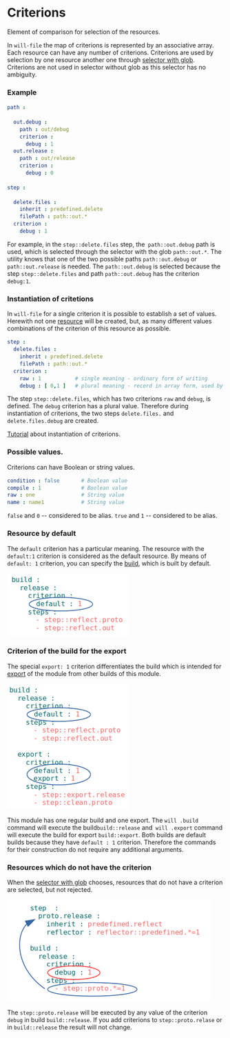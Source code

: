 # Criterions

Element of comparison for selection of the resources.

In `will-file` the map of criterions is represented by an associative array. Each resource can have any number of criterions. Criterions are used by selection by one resource another one through [selector with glob](Selector.md#Selector-with-glob). Criterions are not used in selector without glob as this selector has no ambiguity.

### Example

```yml
path :

  out.debug :
    path : out/debug
    criterion :
      debug : 1
  out.release :
    path : out/release
    criterion :
      debug : 0

step :

  delete.files :
    inherit : predefined.delete
    filePath : path::out.*
  criterion :
    debug : 1
```
For example, in the `step::delete.files` step, the` path::out.debug` path is used, which is selected through the selector with the glob `path::out.*`. The utility knows that one of the two possible paths `path::out.debug` or` path::out.release` is needed. The `path::out.debug` is selected because the step `step::delete.files` and path `path::out.debug` has the criterion `debug:1`.

### Instantiation of critetions

In `will-file` for a single criterion it is possible to establish a set of values. Herewith not one [resource](Structure.md#Resources) will be created, but, as many different values combinations of the criterion of this resource as possible.

```yaml
step :
  delete.files :
    inherit : predefined.delete
    filePath : path::out.*
  criterion :
    raw : 1           # single meaning - ordinary form of writing
    debug : [ 0,1 ]   # plural meaning - record in array form, used by instantiation of criterions
```

The step `step::delete.files`, which has two criterions `raw` and `debug`, is defined. The `debug` criterion has a plural value. Therefore during instantiation of criterions, the two steps `delete.files.` and `delete.files.debug` are created.

[Tutorial](../tutorial/WillFileMinimization.md) about instantiation of criterions.

### Possible values.

Criterions can have Boolean or string values.

```yaml
condition : false       # Boolean value
compile : 1             # Boolean value
raw : one               # String value
name : name1            # String value
```

`false` and `0` -- considered to be alias.
`true` and `1` -- considered to be alias.

### Resource by default

The `default` criterion has a particular meaning. The resource with the `default:1` criterion is considered as the default resource. By means of `default: 1` criterion, you can specify the [build](ResourceBuild.md#Resource-build), which is built by default.

![criterion.default.png](./Images/criterion.default.png)

### Criterion of the build for the export

The special `export: 1` criterion differentiates the build which is intended for [export](ResourceBuild.md#Resource-export) of the module from other builds of this module.

![criterion.export.png](./Images/criterion.export.png)

This module has one regular build and one export. The `will .build` command will execute the build` build::release ` and` will .export` command will execute the build for export `build::export`. Both builds are default builds because they have `default : 1` criterion. Therefore the commands for their construction do not require any additional arguments.

### Resources which do not have the criterion

When the [selector with glob](Selector.md#Selector-with-globs) chooses, resources that do not have a criterion are selected, but not rejected.

![resource.without.criterion.png](./Images/resource.without.criterion.png)

The `step::proto.release` will be executed by any value of the criterion `debug` in build `build::release`. If you add criterions to `step::proto.relase` or in `build::release` the result will not change.
